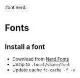 :font:nerd:

# Fonts

## Install a font

*   Download from [Nerd Fonts](https://www.nerdfonts.com/)
*   Unzip to `.local/share/font`
*   Update cache `fc-cache -f -v`
